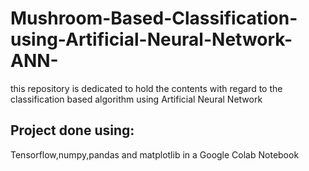 # Mushroom-Based-Classification-using-Artificial-Neural-Network-ANN-
this repository is dedicated to hold the contents with regard to the classification based algorithm using Artificial Neural Network
## Project done using:
Tensorflow,numpy,pandas and matplotlib in a Google Colab Notebook
